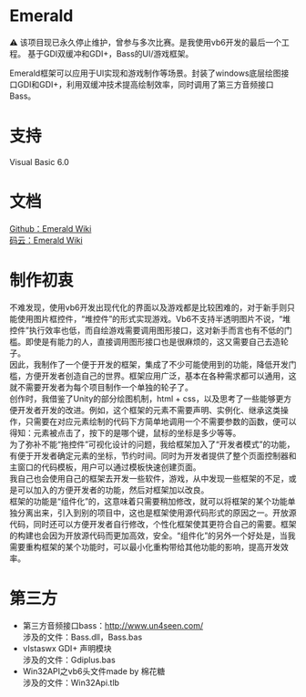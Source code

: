 # Emerald
⚠ 该项目现已永久停止维护，曾参与多次比赛。是我使用vb6开发的最后一个工程。
基于GDI双缓冲和GDI+，Bass的UI/游戏框架。  
  
Emerald框架可以应用于UI实现和游戏制作等场景。封装了windows底层绘图接口GDI和GDI+，利用双缓冲技术提高绘制效率，同时调用了第三方音频接口Bass。  

# 支持
Visual Basic 6.0  

# 文档
 [Github：Emerald Wiki](https://github.com/buger404/Emerald/wiki)  
 [码云：Emerald Wiki](https://gitee.com/buger404/Emerald/wikis)

# 制作初衷
不难发现，使用vb6开发出现代化的界面以及游戏都是比较困难的，对于新手则只能使用图片框控件，“堆控件”的形式实现游戏。Vb6不支持半透明图片不说，“堆控件”执行效率也低，而自绘游戏需要调用图形接口，这对新手而言也有不低的门槛。即使是有能力的人，直接调用图形接口也是很麻烦的，这又需要自己去造轮子。    
因此，我制作了一个便于开发的框架，集成了不少可能使用到的功能，降低开发门槛，方便开发者创造自己的世界。框架应用广泛，基本在各种需求都可以通用，这就不需要开发者为每个项目制作一个单独的轮子了。    
创作时，我借鉴了Unity的部分绘图机制，html + css，以及思考了一些能够更方便开发者开发的改进。例如，这个框架的元素不需要声明、实例化、继承这类操作，只需要在对应元素绘制的代码下方简单地调用一个不需要参数的函数，便可以得知：元素被点击了，按下的是哪个键，鼠标的坐标是多少等等。    
为了弥补不能“拖控件”可视化设计的问题，我给框架加入了“开发者模式”的功能，有便于开发者确定元素的坐标，节约时间。同时为开发者提供了整个页面控制器和主窗口的代码模板，用户可以通过模板快速创建页面。    
我自己也会使用自己的框架去开发一些软件，游戏，从中发现一些框架的不足，或是可以加入的方便开发者的功能，然后对框架加以改良。    
框架的功能是“组件化”的，这意味着只需要稍加修改，就可以将框架的某个功能单独分离出来，引入到别的项目中，这也是框架使用源代码形式的原因之一。开放源代码，同时还可以方便开发者自行修改，个性化框架使其更符合自己的需要。框架的构建也会因为开放源代码而更加高效，安全。“组件化”的另外一个好处是，当我需要重构框架的某个功能时，可以最小化重构带给其他功能的影响，提高开发效率。

# 第三方
* 第三方音频接口bass：http://www.un4seen.com/  
涉及的文件：Bass.dll，Bass.bas  
* vIstaswx GDI+ 声明模块  
涉及的文件：Gdiplus.bas  
* Win32API之vb6头文件made by 棉花糖  
涉及的文件：Win32Api.tlb  
